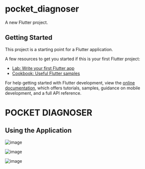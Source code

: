 # pocket_diagnoser

A new Flutter project.

## Getting Started

This project is a starting point for a Flutter application.

A few resources to get you started if this is your first Flutter project:

- [Lab: Write your first Flutter app](https://docs.flutter.dev/get-started/codelab)
- [Cookbook: Useful Flutter samples](https://docs.flutter.dev/cookbook)

For help getting started with Flutter development, view the
[online documentation](https://docs.flutter.dev/), which offers tutorials,
samples, guidance on mobile development, and a full API reference.

# POCKET DIAGNOSER

## Using the Application

![image](https://user-images.githubusercontent.com/40085622/184072167-5920a425-632c-4305-9230-76b5e3507f79.png)

![image](https://user-images.githubusercontent.com/40085622/184072452-e98146ad-1425-4ef0-81d9-abd696710867.png)

![image](https://user-images.githubusercontent.com/40085622/184072548-c9046f07-bb5b-4937-8dbb-a243d6b0eee5.png)
